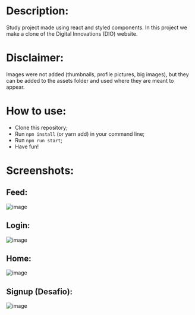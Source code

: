 # Description:

Study project made using react and styled components. In this project we make a clone of the Digital Innovations (DIO) website.

# Disclaimer:

Images were not added (thumbnails, profile pictures, big images), but they can be added to the assets folder and used where they are meant to appear.

# How to use:

- Clone this repository;
- Run `npm install` (or yarn add) in your command line;
- Run `npm run start`;
- Have fun!

# Screenshots:

## Feed:
![image](https://github.com/user-attachments/assets/ce795646-f6a5-41ed-bb2c-d675c37bd569)

## Login:
![image](https://github.com/user-attachments/assets/bd657f32-dfe9-4a35-9879-9e977b8f9b9c)

## Home:
![image](https://github.com/user-attachments/assets/58b89492-91fe-425e-b0be-03fedfdaa5c4)

## Signup (Desafio):
![image](https://github.com/user-attachments/assets/8906c5be-6e10-49ac-a44a-9ecef9cba12b)

